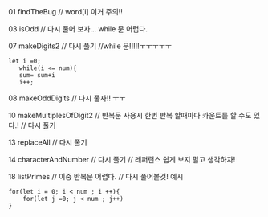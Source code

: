 01 findTheBug
// word[i] 이거 주의!!

03 isOdd
// 다시 풀어 보자...
while 문 어렵다.

07 makeDigits2
// 다시 풀기
//while 문!!!!!ㅜㅜㅜㅜㅜ
 ~~~
 let i =0;
    while(i <= num){
    sum= sum+i
    i++;
~~~
08 makeOddDigits
// 다시 풀자!! ㅜㅜ

10 makeMultiplesOfDigit2
// 반복문 사용시 한번 반복 할때마다 카운트를 할 수도 있다.!
// 다시 풀기

13 replaceAll
// 다시 풀기


14 characterAndNumber
// 다시 풀기
// 레퍼런스 쉽게 보지 말고 생각하자!

18 listPrimes
// 이중 반복문 어렵다.
// 다시 풀어볼것!
예시
~~~
for(let i = 0; i < num ; i ++){
    for(let j =0; j < num ; j++)
}
~~~